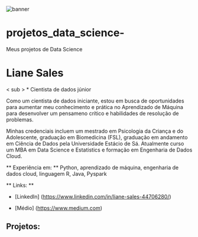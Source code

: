 ![banner](https://user-images.githubusercontent.com/86086544/133339651-59cf5939-d82f-43d3-ac5c-b25573989f93.png)
# projetos_data_science-
Meus projetos de Data Science 


# Liane Sales 
< sub > * Cientista de dados júnior 

Como um cientista de dados iniciante, estou em busca de oportunidades para aumentar meu conhecimento e prática no Aprendizado de Máquina para desenvolver um pensameno crítico e habilidades de resolução de problemas. 

Minhas credenciais incluem um mestrado em Psicologia da Criança e do Adolescente, graduação em Biomedicina (FSL), graduação em andamento em Ciência de Dados pela Universidade Estácio de Sá. Atualmente curso um MBA em Data Science e Estatistics e formação em Engenharia de Dados Cloud.

** Experiência em: ** Python, aprendizado de máquina, engenharia de dados cloud, linguagem R, Java, Pyspark

** Links: **

* [LinkedIn] (https://www.linkedin.com/in/liane-sales-44706280/)

* [Médio] (https://www.medium.com)

## Projetos:
